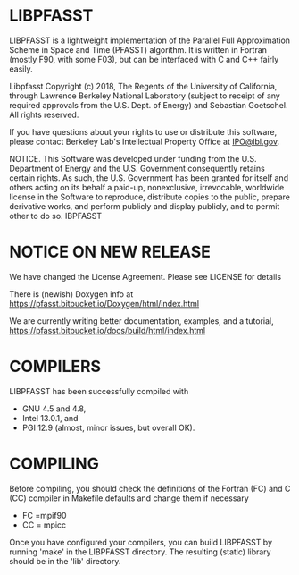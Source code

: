 
# LIBPFASST

LIBPFASST is a lightweight implementation of the Parallel Full
Approximation Scheme in Space and Time (PFASST) algorithm.  It is
written in Fortran (mostly F90, with some F03), but can be interfaced
with C and C++ fairly easily.


Libpfasst Copyright (c) 2018, The Regents of the University of California, through Lawrence Berkeley National Laboratory (subject to receipt of any required approvals from the U.S. Dept. of Energy) and Sebastian Goetschel. All rights reserved.

If you have questions about your rights to use or distribute this software, please contact Berkeley Lab's Intellectual Property Office at  IPO@lbl.gov.

NOTICE.  This Software was developed under funding from the U.S. Department of Energy and the U.S. Government consequently retains certain rights. As such, the U.S. Government has been granted for itself and others acting on its behalf a paid-up, nonexclusive, irrevocable, worldwide license in the Software to reproduce, distribute copies to the public, prepare derivative works, and perform publicly and display publicly, and to permit other to do so. IBPFASST

# NOTICE ON NEW RELEASE

We have changed the License Agreement.  Please see LICENSE for details

There is (newish) Doxygen info at
https://pfasst.bitbucket.io/Doxygen/html/index.html

We are currently writing better documentation, examples, and a tutorial,  https://pfasst.bitbucket.io/docs/build/html/index.html


# COMPILERS

LIBPFASST has been successfully compiled with

  + GNU 4.5 and 4.8,
  + Intel 13.0.1, and
  + PGI 12.9 (almost, minor issues, but overall OK).
   

# COMPILING

Before compiling, you should check the definitions of the Fortran (FC)  and C (CC) compiler in Makefile.defaults
and change them if necessary

+ FC =mpif90
+ CC = mpicc

Once you have configured your compilers, you can build LIBPFASST by
running 'make' in the LIBPFASST directory.  The resulting (static)
library should be in the 'lib' directory.


